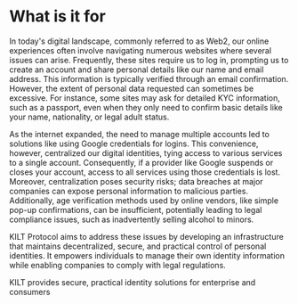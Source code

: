 # What is it for

In today's digital landscape, commonly referred to as Web2, our online experiences often involve navigating numerous websites where several issues can arise. Frequently, these sites require us to log in, prompting us to create an account and share personal details like our name and email address. This information is typically verified through an email confirmation. However, the extent of personal data requested can sometimes be excessive. For instance, some sites may ask for detailed KYC information, such as a passport, even when they only need to confirm basic details like your name, nationality, or legal adult status.

As the internet expanded, the need to manage multiple accounts led to solutions like using Google credentials for logins. This convenience, however, centralized our digital identities, tying access to various services to a single account. Consequently, if a provider like Google suspends or closes your account, access to all services using those credentials is lost. Moreover, centralization poses security risks; data breaches at major companies can expose personal information to malicious parties. Additionally, age verification methods used by online vendors, like simple pop-up confirmations, can be insufficient, potentially leading to legal compliance issues, such as inadvertently selling alcohol to minors.
 
KILT Protocol aims to address these issues by developing an infrastructure that maintains decentralized, secure, and practical control of personal identities. It empowers individuals to manage their own identity information while enabling companies to comply with legal regulations.

KILT provides secure, practical identity solutions for enterprise and consumers
